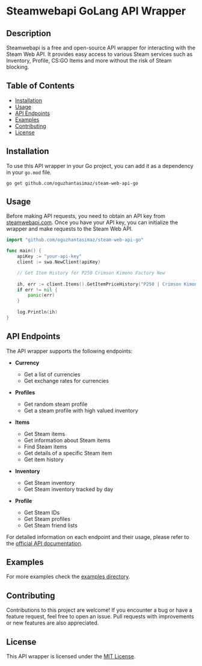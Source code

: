 # Steamwebapi GoLang API Wrapper

## Description

Steamwebapi is a free and open-source API wrapper for interacting with the Steam Web API. It provides easy access to various Steam services such as Inventory, Profile, CS:GO Items and more without the risk of Steam blocking.

## Table of Contents

- [Installation](#installation)
- [Usage](#usage)
- [API Endpoints](#api-endpoints)
- [Examples](#examples)
- [Contributing](#contributing)
- [License](#license)

## Installation

To use this API wrapper in your Go project, you can add it as a dependency in your `go.mod` file.

```
go get github.com/oguzhantasimaz/steam-web-api-go
```

## Usage

Before making API requests, you need to obtain an API key from [steamwebapi.com](https://www.steamwebapi.com/api/list). Once you have your API key, you can initialize the wrapper and make requests to the Steam Web API.

```go
import "github.com/oguzhantasimaz/steam-web-api-go"

func main() {
    apiKey := "your-api-key"
    client := swa.NewClient(apiKey)

    // Get Item History for P250 Crimson Kimono Factory New
    
    ih, err := client.Items().GetItemPriceHistory("P250 | Crimson Kimono (Factory New)")
    if err != nil {
        panic(err)
    }
    
    log.Println(ih)
}
```

## API Endpoints

The API wrapper supports the following endpoints:

- **Currency**
    - Get a list of currencies
    - Get exchange rates for currencies

- **Profiles**
    - Get random steam profile
    - Get a steam profile with high valued inventory 

- **Items**
    - Get Steam items
    - Get information about Steam items
    - Find Steam items
    - Get details of a specific Steam item
    - Get item history

- **Inventory**
    - Get Steam inventory
    - Get Steam inventory tracked by day

- **Profile**
    - Get Steam IDs
    - Get Steam profiles
    - Get Steam friend lists

For detailed information on each endpoint and their usage, please refer to the [official API documentation](https://www.steamwebapi.com/api/list).

## Examples

For more examples check the [examples directory](https://github.com/oguzhantasimaz/steam-web-api-go/tree/main/examples).

## Contributing

Contributions to this project are welcome! If you encounter a bug or have a feature request, feel free to open an issue. Pull requests with improvements or new features are also appreciated.

## License

This API wrapper is licensed under the [MIT License](LICENSE).
